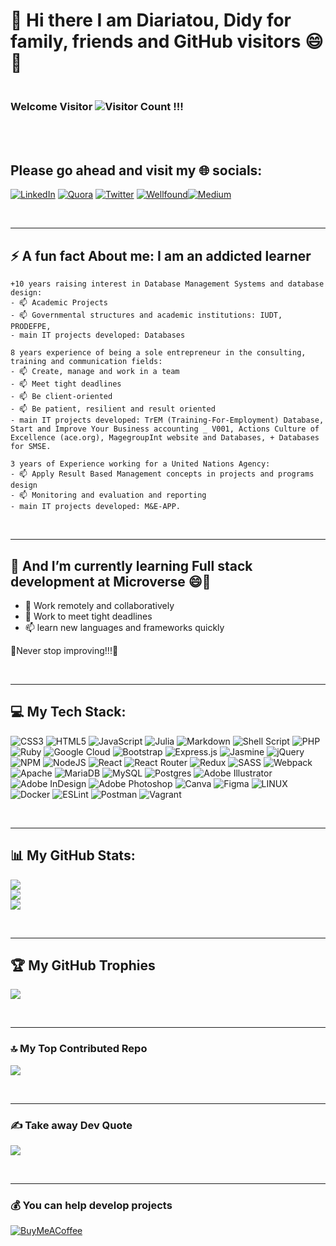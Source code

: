 <!--
**diarisdiakite/diarisdiakite** is a ✨ _special_ ✨ repository because its `README.md` (this file) appears on your GitHub profile.

Here are some ideas to get you started:

- 🔭 I’m currently working on ...
- 🌱 I’m currently learning ...
- 👯 I’m looking to collaborate on ...
- 🤔 I’m looking for help with ...
- 💬 Ask me about ...
- 📫 How to reach me: ...
- 😄 Pronouns: ...
- ⚡ Fun fact: ...
- 😂 Meme
-->





# 👋 Hi there I am Diariatou, Didy for family, friends and GitHub visitors 😄👋 
### <br>Welcome Visitor ![Visitor Count](https://profile-counter.glitch.me/{diarisdiakite}/count.svg) !!!


<br><br>
## Please go ahead and visit my 🌐 socials:
[![LinkedIn](https://img.shields.io/badge/LinkedIn-%230077B5.svg?logo=linkedin&logoColor=white)](https://www.linkedin.com/in/diariatou-diakite-67ab80165/) [![Quora](https://img.shields.io/badge/Quora-%23B92B27.svg?logo=Quora&logoColor=white)](https://quora.com/profile/Diariatou-Diakite) [![Twitter](https://img.shields.io/badge/Twitter-%231DA1F2.svg?logo=Twitter&logoColor=white)](https://twitter.com/diarisdiakite) [![Wellfound](https://img.shields.io/badge/AngelList-%231DA1F2.svg?logo=AngelList&logoColor=white)](https://wellfound.com/u/diariatou-diakite)[![Medium](https://img.shields.io/badge/Medium-%231DA1F2.svg?logo=Medium&logoColor=white)](https://rubydd.medium.com/)


<br>

---

## ⚡ A fun fact About me: I am an addicted learner

```[Addicted-learner]
+10 years raising interest in Database Management Systems and database design:
- 📫 Academic Projects
- 📫 Governmental structures and academic institutions: IUDT, PRODEFPE, 
- main IT projects developed: Databases  
```

```[Addicted-learner]
8 years experience of being a sole entrepreneur in the consulting, training and communication fields: 
- 📫 Create, manage and work in a team
- 📫 Meet tight deadlines
- 📫 Be client-oriented
- 📫 Be patient, resilient and result oriented
- main IT projects developed: TrEM (Training-For-Employment) Database, Start and Improve Your Business accounting _ V001, Actions Culture of Excellence (ace.org), MagegroupInt website and Databases, + Databases for SMSE.   
```

```[Addicted-learner]
3 years of Experience working for a United Nations Agency: 
- 📫 Apply Result Based Management concepts in projects and programs design
- 📫 Monitoring and evaluation and reporting
- main IT projects developed: M&E-APP.
```

<br>

---

## 🌱 And I’m currently learning Full stack development at Microverse 😄🤔
- 👯 Work remotely and collaboratively
- 🔭 Work to meet tight deadlines
- 📫 learn new languages and frameworks quickly

🌱Never stop improving!!!🌱

<br>

---

## 💻 My Tech Stack:
![CSS3](https://img.shields.io/badge/css3-%231572B6.svg?style=plastic&logo=css3&logoColor=white) ![HTML5](https://img.shields.io/badge/html5-%23E34F26.svg?style=plastic&logo=html5&logoColor=white) ![JavaScript](https://img.shields.io/badge/javascript-%23323330.svg?style=plastic&logo=javascript&logoColor=%23F7DF1E) ![Julia](https://img.shields.io/badge/-Julia-9558B2?style=plastic&logo=julia&logoColor=white) ![Markdown](https://img.shields.io/badge/markdown-%23000000.svg?style=plastic&logo=markdown&logoColor=white) ![Shell Script](https://img.shields.io/badge/shell_script-%23121011.svg?style=plastic&logo=gnu-bash&logoColor=white) ![PHP](https://img.shields.io/badge/php-%23777BB4.svg?style=plastic&logo=php&logoColor=white) ![Ruby](https://img.shields.io/badge/ruby-%23CC342D.svg?style=plastic&logo=ruby&logoColor=white) ![Google Cloud](https://img.shields.io/badge/Google%20Cloud-%234285F4.svg?style=plastic&logo=google-cloud&logoColor=white) ![Bootstrap](https://img.shields.io/badge/bootstrap-%23563D7C.svg?style=plastic&logo=bootstrap&logoColor=white) ![Express.js](https://img.shields.io/badge/express.js-%23404d59.svg?style=plastic&logo=express&logoColor=%2361DAFB) ![Jasmine](https://img.shields.io/badge/jasmine-%238A4182.svg?style=plastic&logo=jasmine&logoColor=white) ![jQuery](https://img.shields.io/badge/jquery-%230769AD.svg?style=plastic&logo=jquery&logoColor=white) ![NPM](https://img.shields.io/badge/NPM-%23000000.svg?style=plastic&logo=npm&logoColor=white) ![NodeJS](https://img.shields.io/badge/node.js-6DA55F?style=plastic&logo=node.js&logoColor=white) ![React](https://img.shields.io/badge/react-%2320232a.svg?style=plastic&logo=react&logoColor=%2361DAFB) ![React Router](https://img.shields.io/badge/React_Router-CA4245?style=plastic&logo=react-router&logoColor=white) ![Redux](https://img.shields.io/badge/redux-%23593d88.svg?style=plastic&logo=redux&logoColor=white) ![SASS](https://img.shields.io/badge/SASS-hotpink.svg?style=plastic&logo=SASS&logoColor=white) ![Webpack](https://img.shields.io/badge/webpack-%238DD6F9.svg?style=plastic&logo=webpack&logoColor=black) ![Apache](https://img.shields.io/badge/apache-%23D42029.svg?style=plastic&logo=apache&logoColor=white) ![MariaDB](https://img.shields.io/badge/MariaDB-003545?style=plastic&logo=mariadb&logoColor=white) ![MySQL](https://img.shields.io/badge/mysql-%2300f.svg?style=plastic&logo=mysql&logoColor=white) ![Postgres](https://img.shields.io/badge/postgres-%23316192.svg?style=plastic&logo=postgresql&logoColor=white) ![Adobe Illustrator](https://img.shields.io/badge/adobeillustrator-%23FF9A00.svg?style=plastic&logo=adobeillustrator&logoColor=white) ![Adobe InDesign](https://img.shields.io/badge/Adobe%20InDesign-49021F?style=plastic&logo=adobeindesign&logoColor=white) ![Adobe Photoshop](https://img.shields.io/badge/adobephotoshop-%2331A8FF.svg?style=plastic&logo=adobephotoshop&logoColor=white) ![Canva](https://img.shields.io/badge/Canva-%2300C4CC.svg?style=plastic&logo=Canva&logoColor=white) 	![Figma](https://img.shields.io/badge/figma-%23F24E1E.svg?style=plastic&logo=figma&logoColor=white) ![LINUX](https://img.shields.io/badge/Linux-FCC624?style=plastic&logo=linux&logoColor=black) ![Docker](https://img.shields.io/badge/docker-%230db7ed.svg?style=plastic&logo=docker&logoColor=white) ![ESLint](https://img.shields.io/badge/ESLint-4B3263?style=plastic&logo=eslint&logoColor=white) ![Postman](https://img.shields.io/badge/Postman-FF6C37?style=plastic&logo=postman&logoColor=white) ![Vagrant](https://img.shields.io/badge/vagrant-%231563FF.svg?style=plastic&logo=vagrant&logoColor=white)

<br>

---

## 📊 My GitHub Stats:
![](https://github-readme-stats.vercel.app/api?username=diarisdiakite&theme=radical&hide_border=true&include_all_commits=false&count_private=true)<br/>
![](https://github-readme-streak-stats.herokuapp.com/?user=diarisdiakite&theme=radical&hide_border=true)<br/>
![](https://github-readme-stats.vercel.app/api/top-langs/?username=diarisdiakite&theme=radical&hide_border=true&include_all_commits=false&count_private=true&layout=compact)

<br>

---

## 🏆 My GitHub Trophies
![](https://github-profile-trophy.vercel.app/?username=diarisdiakite&theme=radical&no-frame=false&no-bg=true&margin-w=4)

<br>

---

### 🔝 My Top Contributed Repo
![](https://github-contributor-stats.vercel.app/api?username=diarisdiakite&limit=5&theme=dark&combine_all_yearly_contributions=true)

<br>

---

### ✍️ Take away Dev Quote
![](https://quotes-github-readme.vercel.app/api?type=horizontal&theme=radical)

<br>

---

### 💰 You can help develop projects
[![BuyMeACoffee](https://img.shields.io/badge/Buy%20Me%20a%20Coffee-ffdd00?style=for-the-badge&logo=buy-me-a-coffee&logoColor=black)](https://buymeacoffee.com/diarisdiakite) 

  
<!-- Proudly created with GPRM ( https://gprm.itsvg.in ) -->
